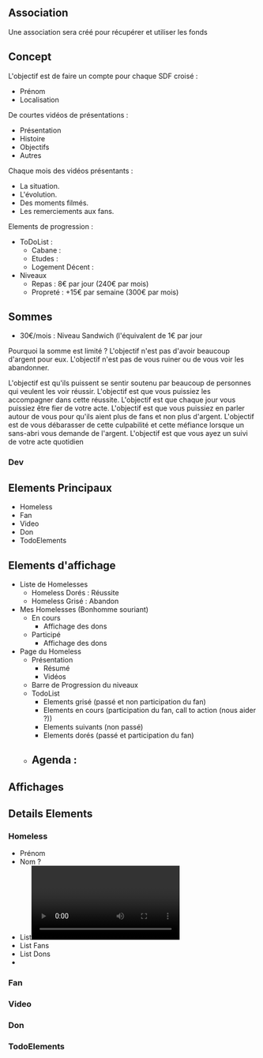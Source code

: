 
## Association

Une association sera créé pour récupérer et utiliser les fonds

## Concept

L'objectif est de faire un compte pour chaque SDF croisé :
- Prénom
- Localisation

De courtes vidéos de présentations :
- Présentation
- Histoire
- Objectifs
- Autres

Chaque mois des vidéos présentants :
- La situation.
- L'évolution.
- Des moments filmés.
- Les remerciements aux fans.

Elements de progression :
- ToDoList :
	- Cabane :
	- Etudes : 
	- Logement Décent :
- Niveaux 
	- Repas : 8€ par jour (240€ par mois)
	- Propreté : +15€ par semaine (300€ par mois)




## Sommes

- 30€/mois : Niveau Sandwich (l'équivalent de 1€ par jour


Pourquoi la somme est limité ? 
L'objectif n'est pas d'avoir beaucoup d'argent pour eux.
L'objectif n'est pas de vous ruiner ou de vous voir les abandonner.

L'objectif est qu'ils puissent se sentir soutenu par beaucoup de personnes qui veulent les voir réussir.
L'objectif est que vous puissiez les accompagner dans cette réussite.
L'objectif est que chaque jour vous puissiez être fier de votre acte.
L'objectif est que vous puissiez en parler autour de vous pour qu'ils aient plus de fans et non plus d'argent.
L'objectif est de vous débarasser de cette culpabilité et cette méfiance lorsque un sans-abri vous demande de l'argent.
L'objectif est que vous ayez un suivi de votre acte quotidien


### Dev
## Elements Principaux

- Homeless
- Fan
- Video
- Don
- TodoElements


## Elements d'affichage

- Liste de Homelesses 
	- Homeless Dorés : Réussite
	- Homeless Grisé : Abandon
- Mes Homelesses (Bonhomme souriant)
	- En cours
		- Affichage des dons
	- Participé
		- Affichage des dons
- Page du Homeless
	- Présentation
		- Résumé
		- Vidéos
	- Barre de Progression du niveaux
	- TodoList
		- Elements grisé (passé et non participation du fan)
		- Elements en cours (participation du fan, call to action (nous aider ?))
		- Elements suivants (non passé)
		- Elements dorés (passé et participation du fan)
	- Agenda :
		- 
## Affichages

## Details Elements 

### Homeless
- Prénom
- Nom ?
- List<Video> Videos
- List<Fan> Fans
- List<Don> Dons
- 
### Fan

### Video

### Don

### TodoElements


